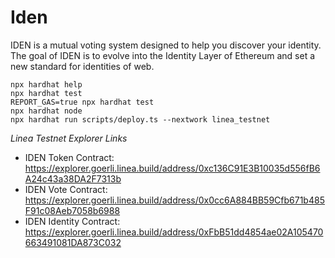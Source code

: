 # Iden

IDEN is a mutual voting system designed to help you discover your identity. The goal of IDEN is to evolve into the Identity Layer of Ethereum and set a new standard for identities of web.

```shell
npx hardhat help
npx hardhat test
REPORT_GAS=true npx hardhat test
npx hardhat node
npx hardhat run scripts/deploy.ts --nextwork linea_testnet
```

*Linea Testnet Explorer Links*
- IDEN Token Contract: https://explorer.goerli.linea.build/address/0xc136C91E3B10035d556fB6A24c43a38DA2F7313b
- IDEN Vote Contract: https://explorer.goerli.linea.build/address/0x0cc6A884BB59Cfb671b485F91c08Aeb7058b6988
- IDEN Identity Contract: https://explorer.goerli.linea.build/address/0xFbB51dd4854ae02A105470663491081DA873C032